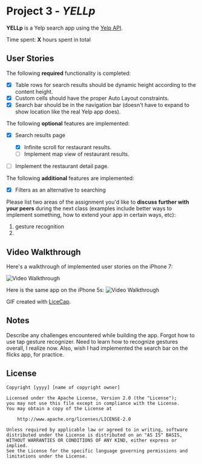 # Project 3 - *YELLp*

**YELLp** is a Yelp search app using the [Yelp API](http://www.yelp.com/developers/documentation/v2/search_api).

Time spent: **X** hours spent in total

## User Stories

The following **required** functionality is completed:

- [x] Table rows for search results should be dynamic height according to the content height.
- [x] Custom cells should have the proper Auto Layout constraints.
- [x] Search bar should be in the navigation bar (doesn't have to expand to show location like the real Yelp app does).

The following **optional** features are implemented:

- [x] Search results page
   - [x] Infinite scroll for restaurant results.
   - [ ] Implement map view of restaurant results.
- [ ] Implement the restaurant detail page.


The following **additional** features are implemented:

- [x] Filters as an alternative to searching

Please list two areas of the assignment you'd like to **discuss further with your peers** during the next class (examples include better ways to implement something, how to extend your app in certain ways, etc):

1. gesture recognition
2. 

## Video Walkthrough 

Here's a walkthrough of implemented user stories on the iPhone 7:

<img src='http://i.imgur.com/Bf5m4O2.gif' title='Video Walkthrough' width='' alt='Video Walkthrough' />



Here is the same app on the iPhone 5s:
<img src='http://i.imgur.com/3XOP1CW.gifv' title='Video Walkthrough' width='' alt='Video Walkthrough' />

GIF created with [LiceCap](http://www.cockos.com/licecap/).

## Notes

Describe any challenges encountered while building the app.
Forgot how to use tap gesture recognizer. Need to learn how to 
recognize gestures overall, I realize now. Also, wish I had implemented
the search bar on the flicks app, for practice.

## License

    Copyright [yyyy] [name of copyright owner]

    Licensed under the Apache License, Version 2.0 (the "License");
    you may not use this file except in compliance with the License.
    You may obtain a copy of the License at

        http://www.apache.org/licenses/LICENSE-2.0

    Unless required by applicable law or agreed to in writing, software
    distributed under the License is distributed on an "AS IS" BASIS,
    WITHOUT WARRANTIES OR CONDITIONS OF ANY KIND, either express or implied.
    See the License for the specific language governing permissions and
    limitations under the License.
